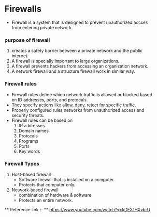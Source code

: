# Firewalls

* Firewall is a system that is designed to prevent unauthorized accces from entering private network.

### purpose of firewall

1. creates a safety barrier between a private network and the public internet.
2. A firewall is specially important to large organizations.
3. A firewall prevents hackers from accessing an organization network.
4. A network firewall and a structure firewall work in similar way.

### Firewall rules

* Firewall rules define which network traffic is allowed or blocked based on ID addresses, ports, and protocals.
* They specify actions like allow, deny, reject for specific traffic.
* Properly configured rules networks from unauthorized access and security threats.
* Firewall rules can be based on
  1. IP addresses
  2. Domain names
  3. Protocals
  4. Programs
  5. Ports
  6. Key words
   
### Firewall Types

1. Host-based firewall
    * Software firewall that is installed on a computer.
    * Protects that computer only.
2. Network-based firewall
    * combination of hardware & software.
    * Protects an entire network.
  
** Reference link :- ** https://www.youtube.com/watch?v=kDEX1HXybrU
